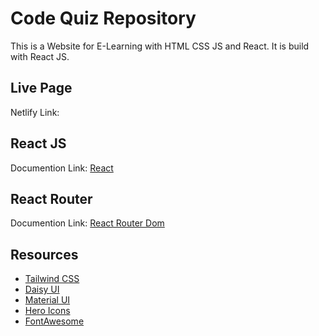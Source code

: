 # Code Quiz Repository
This is a Website for E-Learning with HTML CSS JS and React. It is build with React JS.

## Live Page
Netlify Link: 

## React JS
Documention Link: [React](https://reactjs.org/)

## React Router
Documention Link: [React Router Dom](https://reactrouter.com/en/v6.3.0)

## Resources
- [Tailwind CSS](https://tailwindcss.com/)
- [Daisy UI](https://daisyui.com/)
- [Material UI](https://www.material-tailwind.com/)
- [Hero Icons](https://heroicons.com/)
- [FontAwesome](https://fontawesome.com/)
